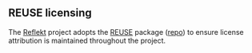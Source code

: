 <!--
SPDX-FileCopyrightText: 2022 Gregory Clunies <greg@reflekt-ci.com>

SPDX-License-Identifier: Apache-2.0
-->

## REUSE licensing
The [Reflekt](https://github.com/GClunies/reflekt) project adopts the [REUSE](https://reuse.software/) package ([repo](https://github.com/fsfe/reuse-tool)) to ensure license attribution is maintained throughout the project.
